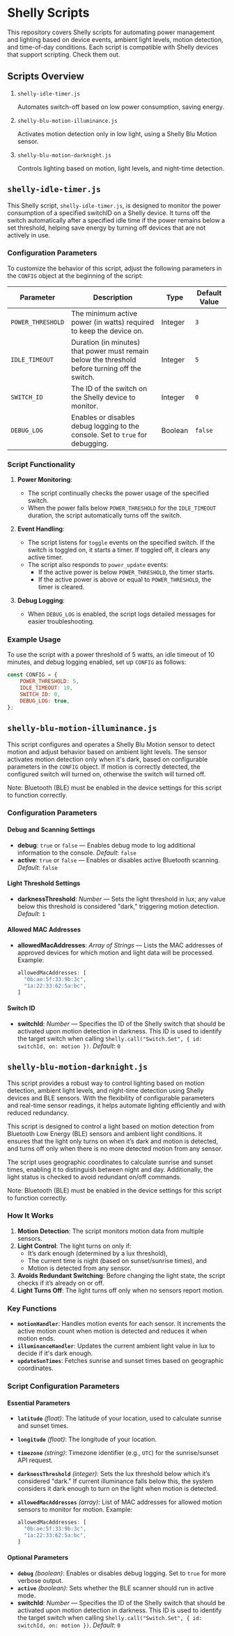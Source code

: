 # Shelly Scripts

This repository covers Shelly scripts for automating power management and lighting based on device events, ambient light levels, motion detection, and time-of-day conditions. Each script is compatible with Shelly devices that support scripting. Check them out.

## Scripts Overview

1. `shelly-idle-timer.js`

    Automates switch-off based on low power consumption, saving energy.
2. `shelly-blu-motion-illuminance.js`

    Activates motion detection only in low light, using a Shelly Blu Motion sensor.
3. `shelly-blu-motion-darknight.js`

    Controls lighting based on motion, light levels, and night-time detection.

## `shelly-idle-timer.js`

This Shelly script, `shelly-idle-timer.js`, is designed to monitor the power consumption of a specified switchID on a Shelly device. It turns off the switch automatically after a specified idle time if the power remains below a set threshold, helping save energy by turning off devices that are not actively in use.

### Configuration Parameters

To customize the behavior of this script, adjust the following parameters in the `CONFIG` object at the beginning of the script:

| Parameter         | Description                                                                 | Type    | Default Value |
|-------------------|-----------------------------------------------------------------------------|---------|---------------|
| `POWER_THRESHOLD` | The minimum active power (in watts) required to keep the device on.        | Integer | `3`           |
| `IDLE_TIMEOUT`    | Duration (in minutes) that power must remain below the threshold before turning off the switch. | Integer | `5`           |
| `SWITCH_ID`       | The ID of the switch on the Shelly device to monitor.                      | Integer | `0`           |
| `DEBUG_LOG`       | Enables or disables debug logging to the console. Set to `true` for debugging. | Boolean | `false`       |

### Script Functionality

1. **Power Monitoring**: 
   - The script continually checks the power usage of the specified switch.
   - When the power falls below `POWER_THRESHOLD` for the `IDLE_TIMEOUT` duration, the script automatically turns off the switch.

2. **Event Handling**:
   - The script listens for `toggle` events on the specified switch. If the switch is toggled on, it starts a timer. If toggled off, it clears any active timer.
   - The script also responds to `power_update` events:
     - If the active power is below `POWER_THRESHOLD`, the timer starts.
     - If the active power is above or equal to `POWER_THRESHOLD`, the timer is cleared.

3. **Debug Logging**:
   - When `DEBUG_LOG` is enabled, the script logs detailed messages for easier troubleshooting.

### Example Usage

To use the script with a power threshold of 5 watts, an idle timeout of 10 minutes, and debug logging enabled, set up `CONFIG` as follows:

```javascript
const CONFIG = {
    POWER_THRESHOLD: 5,
    IDLE_TIMEOUT: 10,
    SWITCH_ID: 0,
    DEBUG_LOG: true,
};
```

## `shelly-blu-motion-illuminance.js`

This script configures and operates a Shelly Blu Motion sensor to detect motion and adjust behavior based on ambient light levels. The sensor activates motion detection only when it's dark, based on configurable parameters in the `CONFIG` object. If motion is correctly detected, the configured switch will turned on, otherwise the switch will turned off.

Note: Bluetooth (BLE) must be enabled in the device settings for this script to function correctly.

### Configuration Parameters

#### Debug and Scanning Settings

- **debug**: `true` or `false` — Enables debug mode to log additional information to the console. *Default*: `false`
- **active**: `true` or `false` — Enables or disables active Bluetooth scanning. *Default*: `false`

#### Light Threshold Settings

- **darknessThreshold**: *Number* — Sets the light threshold in lux; any value below this threshold is considered "dark," triggering motion detection. *Default*: `1`

#### Allowed MAC Addresses

- **allowedMacAddresses**: *Array of Strings* — Lists the MAC addresses of approved devices for which motion and light data will be processed. Example:

  ```javascript
  allowedMacAddresses: [
    "0b:ae:5f:33:9b:3c",
    "1a:22:33:62:5a:bc",
  ]
  ```

#### Switch ID

- **switchId**: *Number* — Specifies the ID of the Shelly switch that should be activated upon motion detection in darkness. This ID is used to identify the target switch when calling `Shelly.call("Switch.Set", { id: switchId, on: motion })`. *Default*: `0`

## `shelly-blu-motion-darknight.js`

This script provides a robust way to control lighting based on motion detection, ambient light levels, and night-time detection using Shelly devices and BLE sensors. With the flexibility of configurable parameters and real-time sensor readings, it helps automate lighting efficiently and with reduced redundancy.

This script is designed to control a light based on motion detection from Bluetooth Low Energy (BLE) sensors and ambient light conditions. It ensures that the light only turns on when it’s dark and motion is detected, and turns off only when there is no more detected motion from any sensor.

The script uses geographic coordinates to calculate sunrise and sunset times, enabling it to distinguish between night and day. Additionally, the light status is checked to avoid redundant on/off commands.

Note: Bluetooth (BLE) must be enabled in the device settings for this script to function correctly.

### How It Works

1. **Motion Detection**: The script monitors motion data from multiple sensors.
2. **Light Control**: The light turns on only if:
   - It’s dark enough (determined by a lux threshold),
   - The current time is night (based on sunset/sunrise times), and
   - Motion is detected from any sensor.
3. **Avoids Redundant Switching**: Before changing the light state, the script checks if it’s already on or off.
4. **Light Turns Off**: The light turns off only when no sensors report motion.

### Key Functions

- **`motionHandler`**: Handles motion events for each sensor. It increments the active motion count when motion is detected and reduces it when motion ends.
- **`illuminanceHandler`**: Updates the current ambient light value in lux to decide if it's dark enough.
- **`updateSunTimes`**: Fetches sunrise and sunset times based on geographic coordinates.

### Script Configuration Parameters

#### Essential Parameters

- **`latitude`** *(float)*: The latitude of your location, used to calculate sunrise and sunset times.
- **`longitude`** *(float)*: The longitude of your location.
- **`timezone`** *(string)*: Timezone identifier (e.g., `UTC`) for the sunrise/sunset API request.
- **`darknessThreshold`** *(integer)*: Sets the lux threshold below which it’s considered "dark." If current illuminance falls below this, the system considers it dark enough to turn on the light when motion is detected.
- **`allowedMacAddresses`** *(array)*: List of MAC addresses for allowed motion sensors to monitor for motion. Example:

  ```javascript
  allowedMacAddresses: [
    "0b:ae:5f:33:9b:3c",
    "1a:22:33:62:5a:bc",
  ]
  ```

#### Optional Parameters

- **`debug`** *(boolean)*: Enables or disables debug logging. Set to `true` for more verbose output.
- **`active`** *(boolean)*: Sets whether the BLE scanner should run in active mode.
- **switchId**: *Number* — Specifies the ID of the Shelly switch that should be activated upon motion detection in darkness. This ID is used to identify the target switch when calling `Shelly.call("Switch.Set", { id: switchId, on: motion })`. *Default*: `0`
